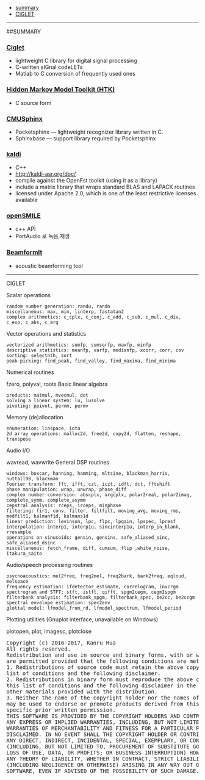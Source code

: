 

+ [summary](#summary)  
+ [CIGLET](#CIGELT)

---  

##SUMMARY<a name = "summary"></a>  
 
### [Ciglet](https://github.com/Sleepwalking/ciglet)
+ lightweight C library for digital signal processing
+ C-written sIGnal codeLETs
+ Matlab  to C conversion of frequently used ones 

### [Hidden Markov Model Toolkit (HTK)](http://htk.eng.cam.ac.uk/)
+ C source form


### [CMUSphinx](https://cmusphinx.github.io/)
+ Pocketsphinx — lightweight recognizer library written in C.
+ Sphinxbase — support library required by Pocketsphinx

### [kaldi](https://github.com/kaldi-asr/kaldi)
+ C++
+ http://kaldi-asr.org/doc/
+ compile against the OpenFst toolkit (using it as a library)
+ include a matrix library that wraps standard BLAS and LAPACK routines
+ licensed under Apache 2.0, which is one of the least restrictive licenses available

### [openSMILE](https://audeering.com/technology/opensmile/)
+ c++ API
+ PortAudio 로 녹음,재생

### [BeamformIt](https://github.com/xanguera/BeamformIt)
+ acoustic beamforming tool

---  

CIGLET<a name = "CIGLET"></a>


Scalar operations

    random number generation: randu, randn
    miscellaneous: max, min, linterp, fastatan2
    complex arithmetics: c_cplx, c_conj, c_add, c_sub, c_mul, c_div, c_exp, c_abs, c_arg

Vector operations and statistics

    vectorized arithmetics: sumfp, sumsqrfp, maxfp, minfp
    descriptive statistics: meanfp, varfp, medianfp, xcorr, corr, cov
    sorting: selectnth, sort
    peak picking: find_peak, find_valley, find_maxima, find_minima

Numerical routines

fzero, polyval, roots
Basic linear algebra

    products: matmul, mvecmul, dot
    solving a linear system: lu, lusolve
    pivoting: ppivot, permm, permv

Memory (de)allocation

    enumeration: linspace, iota
    2d array operations: malloc2d, free2d, copy2d, flatten, reshape, transpose

Audio I/O

wavread, wavwrite
General DSP routines

    windows: boxcar, hanning, hamming, mltsine, blackman_harris, nuttall98, blackman
    Fourier transform: fft, ifft, czt, iczt, idft, dct, fftshift
    phase manipulation: wrap, unwrap, phase_diff
    complex number conversion: abscplx, argcplx, polar2real, polar2imag, complete_symm, complete_asymm
    cepstral analysis: rceps, irceps, minphase
    filtering: fir1, conv, filter, filtfilt, moving_avg, moving_rms, medfilt1, kalmanf1d, kalmans1d
    linear prediction: levinson, lpc, flpc, lpgain, lpspec, lpresf
    interpolation: interp1, interp1u, sincinterp1u, interp_in_blank, rresample
    operations on sinusoids: gensin, gensins, safe_aliased_sinc, safe_aliased_dsinc
    miscellaneous: fetch_frame, diff, cumsum, flip ,white_noise, itakura_saito

Audio/speech processing routines

    psychoacoustics: mel2freq, freq2mel, freq2bark, bark2freq, eqloud, melspace
    frequency estimation: ifdetector_estimate, correlogram, invcrgm
    spectrogram and STFT: stft, istft, qifft, spgm2cegm, cegm2spgm
    filterbank analysis: filterbank_spgm, filterbank_spec, be2cc, be2ccgm
    spectral envelope estimation: spec2env
    glottal model: lfmodel_from_rd, lfmodel_spectrum, lfmodel_period

Plotting utilities (Gnuplot interface, unavailable on Windows)

plotopen, plot, imagesc, plotclose

<pre>
Copyright (c) 2016-2017, Kanru Hua
All rights reserved.
Redistribution and use in source and binary forms, with or without modification,
are permitted provided that the following conditions are met:
1. Redistributions of source code must retain the above copyright notice, this
list of conditions and the following disclaimer.
2. Redistributions in binary form must reproduce the above copyright notice,
this list of conditions and the following disclaimer in the documentation and/or
other materials provided with the distribution.
3. Neither the name of the copyright holder nor the names of its contributors
may be used to endorse or promote products derived from this software without
specific prior written permission.
THIS SOFTWARE IS PROVIDED BY THE COPYRIGHT HOLDERS AND CONTRIBUTORS "AS IS" AND
ANY EXPRESS OR IMPLIED WARRANTIES, INCLUDING, BUT NOT LIMITED TO, THE IMPLIED
WARRANTIES OF MERCHANTABILITY AND FITNESS FOR A PARTICULAR PURPOSE ARE
DISCLAIMED. IN NO EVENT SHALL THE COPYRIGHT HOLDER OR CONTRIBUTORS BE LIABLE FOR
ANY DIRECT, INDIRECT, INCIDENTAL, SPECIAL, EXEMPLARY, OR CONSEQUENTIAL DAMAGES
(INCLUDING, BUT NOT LIMITED TO, PROCUREMENT OF SUBSTITUTE GOODS OR SERVICES;
LOSS OF USE, DATA, OR PROFITS; OR BUSINESS INTERRUPTION) HOWEVER CAUSED AND ON
ANY THEORY OF LIABILITY, WHETHER IN CONTRACT, STRICT LIABILITY, OR TORT
(INCLUDING NEGLIGENCE OR OTHERWISE) ARISING IN ANY WAY OUT OF THE USE OF THIS
SOFTWARE, EVEN IF ADVISED OF THE POSSIBILITY OF SUCH DAMAGE.
</pre>


